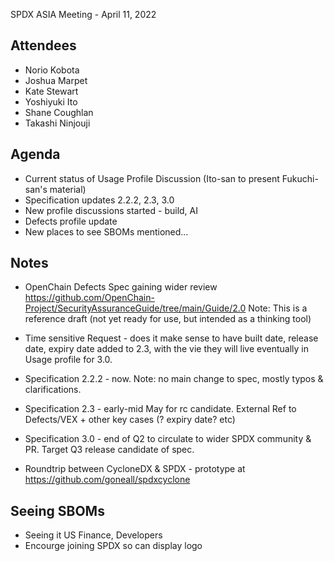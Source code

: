 SPDX ASIA Meeting -  April 11, 2022

## Attendees
* Norio Kobota
* Joshua Marpet
* Kate Stewart
* Yoshiyuki Ito
* Shane Coughlan
* Takashi Ninjouji

## Agenda
* Current status of Usage Profile Discussion (Ito-san to present Fukuchi-san's material)
* Specification updates 2.2.2, 2.3, 3.0
* New profile discussions started - build, AI
* Defects profile update
* New places to see SBOMs mentioned... 

## Notes
*  OpenChain Defects Spec gaining wider review https://github.com/OpenChain-Project/SecurityAssuranceGuide/tree/main/Guide/2.0  Note: This is a reference draft (not yet ready for use, but intended as a thinking tool)

* Time sensitive Request - does it make sense to have built date,  release date,  expiry date added to 2.3, with the vie they will live eventually in Usage profile for 3.0. 
* Specification 2.2.2 - now.    Note:  no main change to spec, mostly typos & clarifications.
* Specification 2.3 - early-mid May for rc candidate.   External Ref to Defects/VEX + other key cases (? expiry date? etc)
* Specification 3.0 - end of Q2 to circulate to wider SPDX community & PR.   Target Q3 release candidate of spec.

* Roundtrip between CycloneDX & SPDX - prototype at https://github.com/goneall/spdxcyclone

## Seeing SBOMs
*  Seeing it US Finance,  Developers
* Encourge joining SPDX so can display logo
